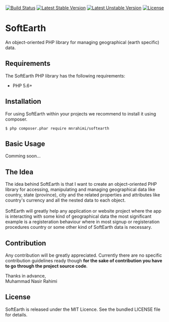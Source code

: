 <!--
[![Build Status](https://travis-ci.org/mnrahimi/softearth.svg?branch=master)](https://travis-ci.org/mnrahimi/softearth)
[![Latest Stable Version](https://poser.pugx.org/mnrahimi/softearth/v/stable)](https://packagist.org/packages/mnrahimi/softearth)
[![Latest Unstable Version](https://poser.pugx.org/mnrahimi/softearth/v/unstable)](https://packagist.org/packages/mnrahimi/softearth)
[![License](https://poser.pugx.org/mnrahimi/softearth/license)](https://packagist.org/packages/mnrahimi/softearth)
-->

<p align="center">
<a href="https://travis-ci.org/mnrahimi/softearth"><img src="https://travis-ci.org/mnrahimi/softearth.svg?branch=master" alt="Build Status"></a>
<a href="https://packagist.org/packages/mnrahimi/softearth"><img src="https://poser.pugx.org/mnrahimi/softearth/v/stable" alt="Latest Stable Version"></a>
<a href="https://packagist.org/packages/mnrahimi/softearth"><img src="https://poser.pugx.org/mnrahimi/softearth/v/unstable" alt="Latest Unstable Version"></a>
<a href="https://packagist.org/packages/mnrahimi/softearth"><img src="https://poser.pugx.org/mnrahimi/softearth/license" alt="License"></a>
</p>

# SoftEarth

An object-oriented PHP library for managing geographical (earth specific) data.

## Requirements

The SoftEarth PHP library has the following requirements:

* PHP 5.6+

## Installation

For using SoftEarth within your projects we recommend to install it using composer.

```
$ php composer.phar require mnrahimi/softearth
```

## Basic Usage

Comming soon...

## The Idea

The idea behind SoftEarth is that I want to create an object-oriented PHP library for accessing, manipulating and managing geographical data like country, state (province), city and the related properties and attributes like country's currency and all the nested data to each object.<br><br>
SoftEarth will greatly help any application or website project where the app is interacting with some kind of geographical data the most significant example is a registeration behaviour where in most signup or registeration procedures country or some other kind of SoftEarth data is necessary.

## Contribution

Any contribution will be greatly appreciated. Currently there are no specific contribution guidelines ready though **for the sake of contribution you have to go through the project source code**.

Thanks in advance,<br>
Muhammad Nasir Rahimi

## License

SoftEarth is released under the MIT Licence. See the bundled LICENSE file for details.
